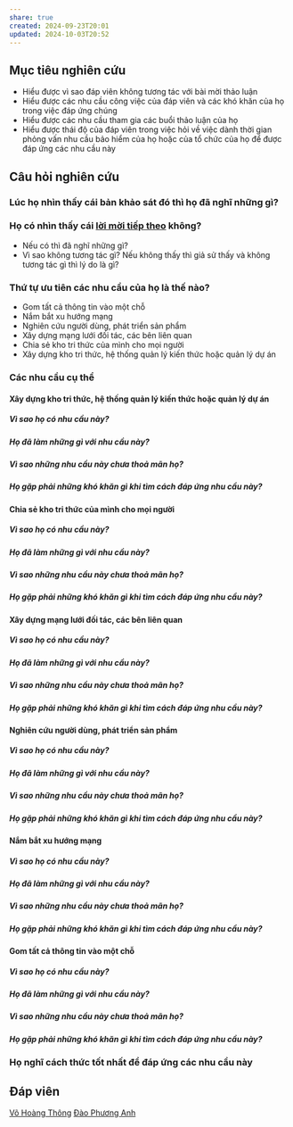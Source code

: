 ```yaml
---
share: true
created: 2024-09-23T20:01
updated: 2024-10-03T20:52
---
```

## Mục tiêu nghiên cứu
- Hiểu được vì sao đáp viên không tương tác với bài mời thảo luận
- Hiểu được các nhu cầu công việc của đáp viên và các khó khăn của họ trong việc đáp ứng chúng
- Hiểu được các nhu cầu tham gia các buổi thảo luận của họ
- Hiểu được thái độ của đáp viên trong việc hỏi về việc dành thời gian phỏng vấn nhu cầu bảo hiểm của họ hoặc của tổ chức của họ để được đáp ứng các nhu cầu này

## Câu hỏi nghiên cứu
### Lúc họ nhìn thấy cái bản khảo sát đó thì họ đã nghĩ những gì?
### Họ có nhìn thấy cái [lời mời tiếp theo](../../../../C%C3%B4ng%20c%E1%BB%A5%20cho%20h%E1%BB%87%20sinh%20th%C3%A1i/Truy%E1%BB%81n%20th%C3%B4ng/Bu%E1%BB%95i%20th%E1%BA%A3o%20lu%E1%BA%ADn%20v%E1%BB%81%20vi%E1%BB%87c%20x%C3%A2y%20d%E1%BB%B1ng%20m%E1%BA%A1ng%20l%C6%B0%E1%BB%9Bi%20%C4%91%E1%BB%91i%20t%C3%A1c,%20c%C3%A1c%20b%C3%AAn%20li%C3%AAn%20quan.md) không? 
- Nếu có thì đã nghĩ những gì? 
- Vì sao không tương tác gì?
Nếu không thấy thì giả sử thấy và không tương tác gì thì lý do là gì?

### Thứ tự ưu tiên các nhu cầu của họ là thế nào?
- Gom tất cả thông tin vào một chỗ
- Nắm bắt xu hướng mạng
- Nghiên cứu người dùng, phát triển sản phẩm
- Xây dựng mạng lưới đối tác, các bên liên quan
- Chia sẻ kho tri thức của mình cho mọi người
- Xây dựng kho tri thức, hệ thống quản lý kiến thức hoặc quản lý dự án

### Các nhu cầu cụ thể
#### Xây dựng kho tri thức, hệ thống quản lý kiến thức hoặc quản lý dự án
##### Vì sao họ có nhu cầu này?
##### Họ đã làm những gì với nhu cầu này?
##### Vì sao những nhu cầu này chưa thoả mãn họ?
##### Họ gặp phải những khó khăn gì khi tìm cách đáp ứng nhu cầu này?


#### Chia sẻ kho tri thức của mình cho mọi người
##### Vì sao họ có nhu cầu này?
##### Họ đã làm những gì với nhu cầu này?
##### Vì sao những nhu cầu này chưa thoả mãn họ?
##### Họ gặp phải những khó khăn gì khi tìm cách đáp ứng nhu cầu này?


#### Xây dựng mạng lưới đối tác, các bên liên quan
##### Vì sao họ có nhu cầu này?
##### Họ đã làm những gì với nhu cầu này?
##### Vì sao những nhu cầu này chưa thoả mãn họ?
##### Họ gặp phải những khó khăn gì khi tìm cách đáp ứng nhu cầu này?


#### Nghiên cứu người dùng, phát triển sản phẩm
##### Vì sao họ có nhu cầu này?
##### Họ đã làm những gì với nhu cầu này?
##### Vì sao những nhu cầu này chưa thoả mãn họ?
##### Họ gặp phải những khó khăn gì khi tìm cách đáp ứng nhu cầu này?


#### Nắm bắt xu hướng mạng
##### Vì sao họ có nhu cầu này?
##### Họ đã làm những gì với nhu cầu này?
##### Vì sao những nhu cầu này chưa thoả mãn họ?
##### Họ gặp phải những khó khăn gì khi tìm cách đáp ứng nhu cầu này?


#### Gom tất cả thông tin vào một chỗ
##### Vì sao họ có nhu cầu này?
##### Họ đã làm những gì với nhu cầu này?
##### Vì sao những nhu cầu này chưa thoả mãn họ?
##### Họ gặp phải những khó khăn gì khi tìm cách đáp ứng nhu cầu này?

### Họ nghĩ cách thức tốt nhất để đáp ứng các nhu cầu này 

## Đáp viên
[Võ Hoàng Thông](./V%C3%B5%20Ho%C3%A0ng%20Th%C3%B4ng.md)
[Đào Phương Anh](%C4%90%C3%A0o%20Ph%C6%B0%C6%A1ng%20Anh.md)

